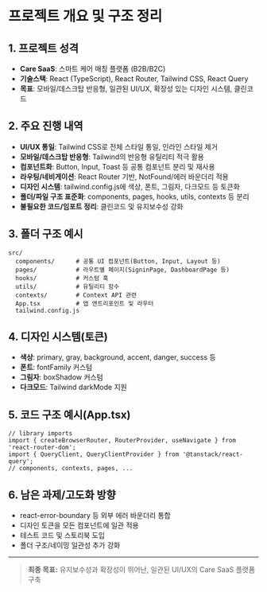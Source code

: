 # 프로젝트 개요 및 구조 정리

## 1. 프로젝트 성격
- **Care SaaS**: 스마트 케어 매칭 플랫폼 (B2B/B2C)
- **기술스택**: React (TypeScript), React Router, Tailwind CSS, React Query
- **목표**: 모바일/데스크탑 반응형, 일관된 UI/UX, 확장성 있는 디자인 시스템, 클린코드

## 2. 주요 진행 내역
- **UI/UX 통일**: Tailwind CSS로 전체 스타일 통일, 인라인 스타일 제거
- **모바일/데스크탑 반응형**: Tailwind의 반응형 유틸리티 적극 활용
- **컴포넌트화**: Button, Input, Toast 등 공통 컴포넌트 분리 및 재사용
- **라우팅/네비게이션**: React Router 기반, NotFound/에러 바운더리 적용
- **디자인 시스템**: tailwind.config.js에 색상, 폰트, 그림자, 다크모드 등 토큰화
- **폴더/파일 구조 표준화**: components, pages, hooks, utils, contexts 등 분리
- **불필요한 코드/임포트 정리**: 클린코드 및 유지보수성 강화

## 3. 폴더 구조 예시
```
src/
  components/      # 공통 UI 컴포넌트(Button, Input, Layout 등)
  pages/           # 라우트별 페이지(SigninPage, DashboardPage 등)
  hooks/           # 커스텀 훅
  utils/           # 유틸리티 함수
  contexts/        # Context API 관련
  App.tsx          # 앱 엔트리포인트 및 라우터
  tailwind.config.js
```

## 4. 디자인 시스템(토큰)
- **색상**: primary, gray, background, accent, danger, success 등
- **폰트**: fontFamily 커스텀
- **그림자**: boxShadow 커스텀
- **다크모드**: Tailwind darkMode 지원

## 5. 코드 구조 예시(App.tsx)
```tsx
// library imports
import { createBrowserRouter, RouterProvider, useNavigate } from 'react-router-dom';
import { QueryClient, QueryClientProvider } from '@tanstack/react-query';
// components, contexts, pages, ...
```

## 6. 남은 과제/고도화 방향
- react-error-boundary 등 외부 에러 바운더리 통합
- 디자인 토큰을 모든 컴포넌트에 일관 적용
- 테스트 코드 및 스토리북 도입
- 폴더 구조/네이밍 일관성 추가 강화

---

> **최종 목표:** 유지보수성과 확장성이 뛰어난, 일관된 UI/UX의 Care SaaS 플랫폼 구축
